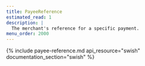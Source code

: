 ```yaml
---
title: PayeeReference
estimated_read: 1
description: |
  The merchant's reference for a specific payment.
menu_order: 2000
---
```


{% include payee-reference.md api_resource="swish" documentation_section="swish"
%}
